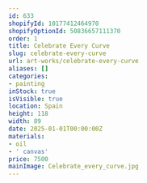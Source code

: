 ```yaml
---
id: 633
shopifyId: 10177412464970
shopifyOptionId: 50836657111370
order: 1
title: Celebrate Every Curve
slug: celebrate-every-curve
url: art-works/celebrate-every-curve
aliases: []
categories:
- painting
inStock: true
isVisible: true
location: Spain
height: 118
width: 89
date: 2025-01-01T00:00:00Z
materials:
- oil
- ' canvas'
price: 7500
mainImage: Celebrate_every_curve.jpg
---
```

